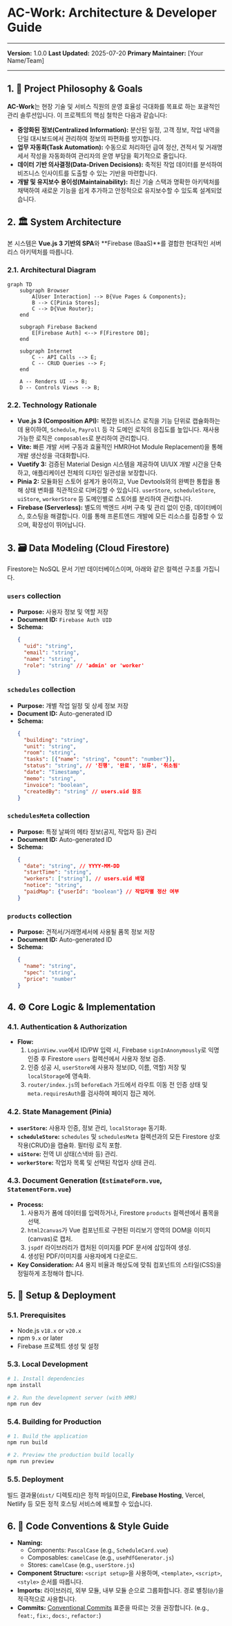 # AC-Work: Architecture & Developer Guide

---

**Version:** 1.0.0
**Last Updated:** 2025-07-20
**Primary Maintainer:** [Your Name/Team]

---

## 1. 📖 Project Philosophy & Goals

**AC-Work**는 현장 기술 및 서비스 직원의 운영 효율성 극대화를 목표로 하는 포괄적인 관리 솔루션입니다. 이 프로젝트의 핵심 철학은 다음과 같습니다:

- **중앙화된 정보(Centralized Information):** 분산된 일정, 고객 정보, 작업 내역을 단일 대시보드에서 관리하여 정보의 파편화를 방지합니다.
- **업무 자동화(Task Automation):** 수동으로 처리하던 급여 정산, 견적서 및 거래명세서 작성을 자동화하여 관리자의 운영 부담을 획기적으로 줄입니다.
- **데이터 기반 의사결정(Data-Driven Decisions):** 축적된 작업 데이터를 분석하여 비즈니스 인사이트를 도출할 수 있는 기반을 마련합니다.
- **개발 및 유지보수 용이성(Maintainability):** 최신 기술 스택과 명확한 아키텍처를 채택하여 새로운 기능을 쉽게 추가하고 안정적으로 유지보수할 수 있도록 설계되었습니다.

## 2. 🏛️ System Architecture

본 시스템은 **Vue.js 3 기반의 SPA**와 **Firebase (BaaS)**를 결합한 현대적인 서버리스 아키텍처를 따릅니다.

### 2.1. Architectural Diagram

```mermaid
graph TD
    subgraph Browser
        A[User Interaction] --> B{Vue Pages & Components};
        B --> C[Pinia Stores];
        C --> D{Vue Router};
    end

    subgraph Firebase Backend
        E[Firebase Auth] <--> F[Firestore DB];
    end

    subgraph Internet
        C -- API Calls --> E;
        C -- CRUD Queries --> F;
    end

    A -- Renders UI --> B;
    D -- Controls Views --> B;
```

### 2.2. Technology Rationale

- **Vue.js 3 (Composition API):** 복잡한 비즈니스 로직을 기능 단위로 캡슐화하는 데 용이하여, `Schedule`, `Payroll` 등 각 도메인 로직의 응집도를 높입니다. 재사용 가능한 로직은 `composables`로 분리하여 관리합니다.
- **Vite:** 빠른 개발 서버 구동과 효율적인 HMR(Hot Module Replacement)을 통해 개발 생산성을 극대화합니다.
- **Vuetify 3:** 검증된 Material Design 시스템을 제공하여 UI/UX 개발 시간을 단축하고, 애플리케이션 전체의 디자인 일관성을 보장합니다.
- **Pinia 2:** 모듈화된 스토어 설계가 용이하고, Vue Devtools와의 완벽한 통합을 통해 상태 변화를 직관적으로 디버깅할 수 있습니다. `userStore`, `scheduleStore`, `uiStore`, `workerStore` 등 도메인별로 스토어를 분리하여 관리합니다.
- **Firebase (Serverless):** 별도의 백엔드 서버 구축 및 관리 없이 인증, 데이터베이스, 호스팅을 해결합니다. 이를 통해 프론트엔드 개발에 모든 리소스를 집중할 수 있으며, 확장성이 뛰어납니다.

## 3. 🗃️ Data Modeling (Cloud Firestore)

Firestore는 NoSQL 문서 기반 데이터베이스이며, 아래와 같은 컬렉션 구조를 가집니다.

### `users` collection
- **Purpose:** 사용자 정보 및 역할 저장
- **Document ID:** `Firebase Auth UID`
- **Schema:**
  ```json
  {
    "uid": "string",
    "email": "string",
    "name": "string",
    "role": "string" // 'admin' or 'worker'
  }
  ```

### `schedules` collection
- **Purpose:** 개별 작업 일정 및 상세 정보 저장
- **Document ID:** Auto-generated ID
- **Schema:**
  ```json
  {
    "building": "string",
    "unit": "string",
    "room": "string",
    "tasks": [{"name": "string", "count": "number"}],
    "status": "string", // '진행', '완료', '보류', '취소됨'
    "date": "Timestamp",
    "memo": "string",
    "invoice": "boolean",
    "createdBy": "string" // users.uid 참조
  }
  ```

### `schedulesMeta` collection
- **Purpose:** 특정 날짜의 메타 정보(공지, 작업자 등) 관리
- **Document ID:** Auto-generated ID
- **Schema:**
  ```json
  {
    "date": "string", // YYYY-MM-DD
    "startTime": "string",
    "workers": ["string"], // users.uid 배열
    "notice": "string",
    "paidMap": {"userId": "boolean"} // 작업자별 정산 여부
  }
  ```

### `products` collection
- **Purpose:** 견적서/거래명세서에 사용될 품목 정보 저장
- **Document ID:** Auto-generated ID
- **Schema:**
  ```json
  {
    "name": "string",
    "spec": "string",
    "price": "number"
  }
  ```

## 4. ⚙️ Core Logic & Implementation

### 4.1. Authentication & Authorization
- **Flow:**
  1. `LoginView.vue`에서 ID/PW 입력 시, Firebase `signInAnonymously`로 익명 인증 후 Firestore `users` 컬렉션에서 사용자 정보 검증.
  2. 인증 성공 시, `userStore`에 사용자 정보(ID, 이름, 역할) 저장 및 `localStorage`에 영속화.
  3. `router/index.js`의 `beforeEach` 가드에서 라우트 이동 전 인증 상태 및 `meta.requiresAuth`를 검사하여 페이지 접근 제어.

### 4.2. State Management (Pinia)
- **`userStore`:** 사용자 인증, 정보 관리, `localStorage` 동기화.
- **`scheduleStore`:** `schedules` 및 `schedulesMeta` 컬렉션과의 모든 Firestore 상호작용(CRUD)을 캡슐화. 필터링 로직 포함.
- **`uiStore`:** 전역 UI 상태(스낵바 등) 관리.
- **`workerStore`:** 작업자 목록 및 선택된 작업자 상태 관리.

### 4.3. Document Generation (`EstimateForm.vue`, `StatementForm.vue`)
- **Process:**
  1. 사용자가 폼에 데이터를 입력하거나, Firestore `products` 컬렉션에서 품목을 선택.
  2. `html2canvas`가 Vue 컴포넌트로 구현된 미리보기 영역의 DOM을 이미지(canvas)로 캡처.
  3. `jspdf` 라이브러리가 캡처된 이미지를 PDF 문서에 삽입하여 생성.
  4. 생성된 PDF/이미지를 사용자에게 다운로드.
- **Key Consideration:** A4 용지 비율과 해상도에 맞춰 컴포넌트의 스타일(CSS)을 정밀하게 조정해야 합니다.

## 5. 🚀 Setup & Deployment

### 5.1. Prerequisites
- Node.js `v18.x` or `v20.x`
- npm `9.x` or later
- Firebase 프로젝트 생성 및 설정

### 5.3. Local Development

```bash
# 1. Install dependencies
npm install

# 2. Run the development server (with HMR)
npm run dev
```

### 5.4. Building for Production

```bash
# 1. Build the application
npm run build

# 2. Preview the production build locally
npm run preview
```

### 5.5. Deployment

빌드 결과물(`dist/` 디렉토리)은 정적 파일이므로, **Firebase Hosting**, Vercel, Netlify 등 모든 정적 호스팅 서비스에 배포할 수 있습니다.

## 6. 🎨 Code Conventions & Style Guide

- **Naming:**
  - Components: `PascalCase` (e.g., `ScheduleCard.vue`)
  - Composables: `camelCase` (e.g., `usePdfGenerator.js`)
  - Stores: `camelCase` (e.g., `userStore.js`)
- **Component Structure:** `<script setup>`을 사용하며, `<template>`, `<script>`, `<style>` 순서를 따릅니다.
- **Imports:** 라이브러리, 외부 모듈, 내부 모듈 순으로 그룹화합니다. 경로 별칭(`@/`)을 적극적으로 사용합니다.
- **Commits:** [Conventional Commits](https://www.conventionalcommits.org/) 표준을 따르는 것을 권장합니다. (e.g., `feat:`, `fix:`, `docs:`, `refactor:`)